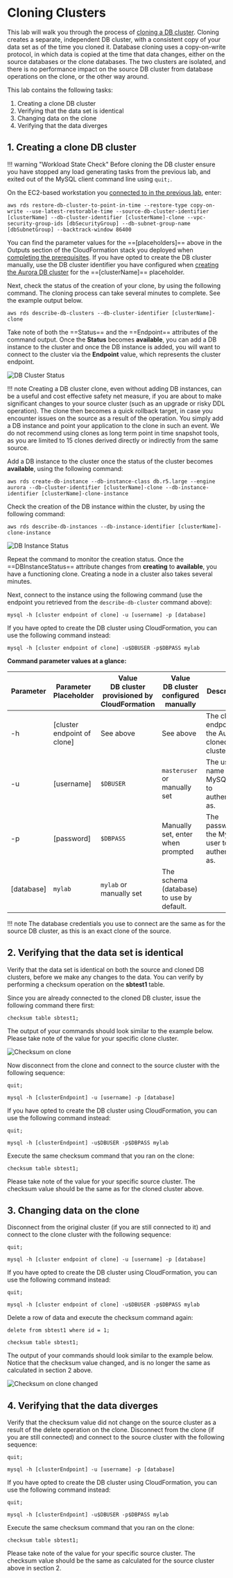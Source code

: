 # Cloning Clusters

This lab will walk you through the process of <a href="https://docs.aws.amazon.com/AmazonRDS/latest/AuroraUserGuide/Aurora.Managing.Clone.html" target="_blank">cloning a DB cluster</a>. Cloning creates a separate, independent DB cluster, with a consistent copy of your data set as of the time you cloned it. Database cloning uses a copy-on-write protocol, in which data is copied at the time that data changes, either on the source databases or the clone databases. The two clusters are isolated, and there is no performance impact on the source DB cluster from database operations on the clone, or the other way around.

This lab contains the following tasks:

1. Creating a clone DB cluster
2. Verifying that the data set is identical
3. Changing data on the clone
4. Verifying that the data diverges


## 1. Creating a clone DB cluster

!!! warning "Workload State Check"
    Before cloning the DB cluster ensure you have stopped any load generating tasks from the previous lab, and exited out of the MySQL client command line using `quit;`.

On the EC2-based workstation you [connected to in the previous lab](/modules/connect/#1-connecting-to-your-workstation-ec2-instance), enter:

```
aws rds restore-db-cluster-to-point-in-time --restore-type copy-on-write --use-latest-restorable-time --source-db-cluster-identifier [clusterName] --db-cluster-identifier [clusterName]-clone --vpc-security-group-ids [dbSecurityGroup] --db-subnet-group-name [dbSubnetGroup] --backtrack-window 86400
```

You can find the parameter values for the ==[placeholders]== above in the Outputs section of the CloudFormation stack you deployed when [completing the prerequisites](/modules/prerequisites/#2-creating-a-lab-environment-using-aws-cloudformation). If you have opted to create the DB cluster manually, use the DB cluster identifier you have configured when [creating the Aurora DB cluster](/modules/create/) for the ==[clusterName]== placeholder.

Next, check the status of the creation of your clone, by using the following command. The cloning process can take several minutes to complete. See the example output below.

```
aws rds describe-db-clusters --db-cluster-identifier [clusterName]-clone
```

Take note of both the ==Status== and the ==Endpoint== attributes of the command output. Once the **Status** becomes **available**, you can add a DB instance to the cluster and once the DB instance is added, you will want to connect to the cluster via the **Endpoint** value, which represents the cluster endpoint.

<span class="image">![DB Cluster Status](1-describe-cluster.png?raw=true)</span>

!!! note
    Creating a DB cluster clone, even without adding DB instances, can be a useful and cost effective safety net measure, if you are about to make significant changes to your source cluster (such as an upgrade or risky DDL operation). The clone then becomes a quick rollback target, in case you encounter issues on the source as a result of the operation. You simply add a DB instance and point your application to the clone in such an event. We do not recommend using clones as long term point in time snapshot tools, as you are limited to 15 clones derived directly or indirectly from the same source.


Add a DB instance to the cluster once the status of the cluster becomes **available**, using the following command:

```
aws rds create-db-instance --db-instance-class db.r5.large --engine aurora --db-cluster-identifier [clusterName]-clone --db-instance-identifier [clusterName]-clone-instance
```

Check the creation of the DB instance within the cluster, by using the following command:

```
aws rds describe-db-instances --db-instance-identifier [clusterName]-clone-instance
```

<span class="image">![DB Instance Status](1-describe-instance.png?raw=true)</span>

Repeat the command to monitor the creation status. Once the ==DBInstanceStatus== attribute changes from **creating** to **available**, you have a functioning clone. Creating a node in a cluster also takes several minutes.

Next, connect to the instance using the following command (use the endpoint you retrieved from the `describe-db-cluster` command above):

```
mysql -h [cluster endpoint of clone] -u [username] -p [database]
```

If you have opted to create the DB cluster using CloudFormation, you can use the following command instead:

```
mysql -h [cluster endpoint of clone] -u$DBUSER -p$DBPASS mylab
```

**Command parameter values at a glance:**

Parameter | Parameter Placeholder | Value<br/>DB cluster provisioned by CloudFormation | Value<br/>DB cluster configured manually | Description
--- | --- | --- | --- | ---
-h | [cluster endpoint of clone] | See above | See above | The cluster endpoint of the Aurora cloned DB cluster.
-u | [username] | `$DBUSER` | `masteruser` or manually set | The user name of the MySQL user to authenticate as.
-p | [password] | `$DBPASS` | Manually set, enter when prompted | The password of the MySQL user to authenticate as.
| [database] | `mylab` | `mylab` or manually set | The schema (database) to use by default.

!!! note
    The database credentials you use to connect are the same as for the source DB cluster, as this is an exact clone of the source.

## 2. Verifying that the data set is identical

Verify that the data set is identical on both the source and cloned DB clusters, before we make any changes to the data. You can verify by performing a checksum operation on the **sbtest1** table.

Since you are already connected to the cloned DB cluster, issue the following command there first:

```
checksum table sbtest1;
```

The output of your commands should look similar to the example below. Please take note of the value for your specific clone cluster.

<span class="image">![Checksum on clone](2-checksum-clone.png?raw=true)</span>

Now disconnect from the clone and connect to the source cluster with the following sequence:

```
quit;

mysql -h [clusterEndpoint] -u [username] -p [database]
```

If you have opted to create the DB cluster using CloudFormation, you can use the following command instead:

```
quit;

mysql -h [clusterEndpoint] -u$DBUSER -p$DBPASS mylab
```


Execute the same checksum command that you ran on the clone:

```
checksum table sbtest1;
```

Please take note of the value for your specific source cluster. The checksum value should be the same as for the cloned cluster above.

## 3. Changing data on the clone

Disconnect from the original cluster (if you are still connected to it) and connect to the clone cluster with the following sequence:

```
quit;

mysql -h [cluster endpoint of clone] -u [username] -p [database]
```

If you have opted to create the DB cluster using CloudFormation, you can use the following command instead:

```
quit;

mysql -h [cluster endpoint of clone] -u$DBUSER -p$DBPASS mylab
```

Delete a row of data and execute the checksum command again:

```
delete from sbtest1 where id = 1;

checksum table sbtest1;
```

The output of your commands should look similar to the example below. Notice that the checksum value changed, and is no longer the same as calculated in section 2 above.

<span class="image">![Checksum on clone changed](3-checksum-clone-changed.png?raw=true)</span>

## 4. Verifying that the data diverges

Verify that the checksum value did not change on the source cluster as a result of the delete operation on the clone. Disconnect from the clone (if you are still connected) and connect to the source cluster with the following sequence:

```
quit;

mysql -h [clusterEndpoint] -u [username] -p [database]
```

If you have opted to create the DB cluster using CloudFormation, you can use the following command instead:

```
quit;

mysql -h [clusterEndpoint] -u$DBUSER -p$DBPASS mylab
```

Execute the same checksum command that you ran on the clone:

```
checksum table sbtest1;
```

Please take note of the value for your specific source cluster. The checksum value should be the same as calculated for the source cluster above in section 2.
